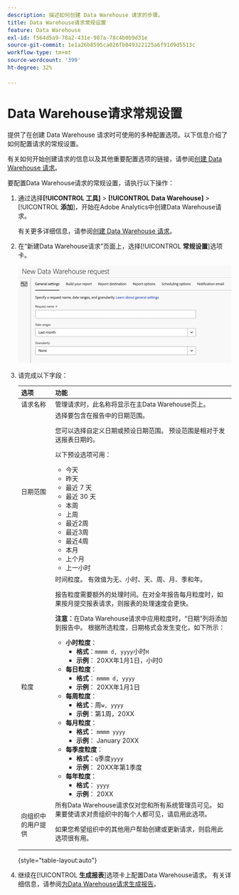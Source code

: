 ```yaml
---
description: 描述如何创建 Data Warehouse 请求的步骤。
title: Data Warehouse请求常规设置
feature: Data Warehouse
exl-id: f564d5a9-78a2-431e-987a-78c4b0b9d31e
source-git-commit: 1e1a26b8595ca026fb049322125a6f91d9d5513c
workflow-type: tm+mt
source-wordcount: '399'
ht-degree: 32%

---
```


# Data Warehouse请求常规设置

提供了在创建 Data Warehouse 请求时可使用的多种配置选项。以下信息介绍了如何配置请求的常规设置。

有关如何开始创建请求的信息以及其他重要配置选项的链接，请参阅[创建 Data Warehouse 请求](/help/export/data-warehouse/create-request/t-dw-create-request.md)。

要配置Data Warehouse请求的常规设置，请执行以下操作：

1. 通过选择&#x200B;**[!UICONTROL 工具]** > **[!UICONTROL Data Warehouse]** > [!UICONTROL **添加**]，开始在Adobe Analytics中创建Data Warehouse请求。

   有关更多详细信息，请参阅[创建 Data Warehouse 请求](/help/export/data-warehouse/create-request/t-dw-create-request.md)。

1. 在“新建Data Warehouse请求”页面上，选择&#x200B;[!UICONTROL **常规设置**]&#x200B;选项卡。

   ![“报表目标”选项卡](assets/dw-general-settings.png)

1. 请完成以下字段：

   | 选项 | 功能 |
   |---------|----------|
   | 请求名称 | 管理请求时，此名称将显示在主Data Warehouse页上。 |
   | 日期范围 | 选择要包含在报告中的日期范围。 <p>您可以选择自定义日期或预设日期范围。 预设范围是相对于发送报表日期的。</p><p>以下预设选项可用：</p><ul><li>今天</li><li>昨天</li><li>最近 7 天</li><li>最近 30 天</li><li>本周</li><li>上周</li><li>最近2周</li><li>最近3周</li><li>最近4周</li><li>本月</li><li>上个月</li><li>上一小时</li></ul> |
   | 粒度 | 时间粒度。 有效值为无、小时、天、周、月、季和年。<p>报告粒度需要额外的处理时间。在对全年报告每月粒度时，如果按月提交报表请求，则报表的处理速度会更快。</p><p>**注意：**&#x200B;在Data Warehouse请求中应用粒度时，“日期”列将添加到报告中。 根据所选粒度，日期格式会发生变化，如下所示：</p><ul><li>**小时粒度**：<ul> <li>**格式**：`mmmm d, yyyy`小时`H`</li><li>**示例**： 20XX年1月1日，小时0 </li></ul><li>**每日粒度**：<ul> <li>**格式**： `mmmm d, yyyy`</li><li>**示例**： 20XX年1月1日</li></ul><li>**每周粒度**：<ul> <li>**格式**：周`w, yyyy`</li><li>**示例**：第1周，20XX </li></ul><li>**每月粒度**：<ul> <li>**格式**： `mmmm yyyy`</li><li>**示例**： January 20XX </li></ul><li>**每季度粒度**：<ul> <li>**格式**：`q`季度`yyyy`</li><li>**示例**： 20XX年第1季度 </li></ul><li>**每年粒度**：<ul> <li>**格式**： `yyyy`</li><li>**示例**： 20XX</li></ul> |
   | 向组织中的用户提供 | 所有Data Warehouse请求仅对您和所有系统管理员可见。 如果要使请求对贵组织中的每个人都可见，请启用此选项。 <p>如果您希望组织中的其他用户帮助创建或更新请求，则启用此选项很有用。</p> |

   {style="table-layout:auto"}

1. 继续在&#x200B;[!UICONTROL **生成报表**]&#x200B;选项卡上配置Data Warehouse请求。 有关详细信息，请参阅[为Data Warehouse请求生成报告](/help/export/data-warehouse/create-request/dw-request-build-report.md)。
